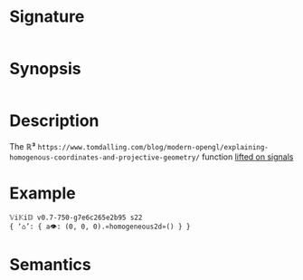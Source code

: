# Signature
```vikid-signature
```

# Synopsis
```vikid-synopsis
```

# Description
The __ℝ³__ `https://www.tomdalling.com/blog/modern-opengl/explaining-homogenous-coordinates-and-projective-geometry/` function [lifted on signals](/refman/concepts/pure_functions)

# Example
```vikid-script
𝕍i𝕂i𝔻 v0.7-750-g7e6c265e2b95 s22
{ ‘⌂’: { a👁: (0, 0, 0).«homogeneous2d»() } }
```



# Semantics